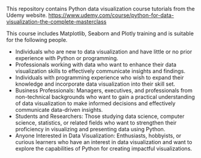 This repository contains Python data visualization course tutorials from the Udemy website. https://www.udemy.com/course/python-for-data-visualization-the-complete-masterclass 

This course includes Matplotlib, Seaborn and Plotly training and is suitable for the following people.

- Individuals who are new to data visualization and have little or no prior experience with Python or programming.
- Professionals working with data who want to enhance their data visualization skills to effectively communicate insights and findings.
- Individuals with programming experience who wish to expand their knowledge and incorporate data visualization into their skill set.
- Business Professionals: Managers, executives, and professionals from non-technical backgrounds who want to gain a practical understanding of data visualization to make informed decisions and effectively communicate data-driven insights.
- Students and Researchers: Those studying data science, computer science, statistics, or related fields who want to strengthen their proficiency in visualizing and presenting data using Python.
- Anyone Interested in Data Visualization: Enthusiasts, hobbyists, or curious learners who have an interest in data visualization and want to explore the capabilities of Python for creating impactful visualizations.
